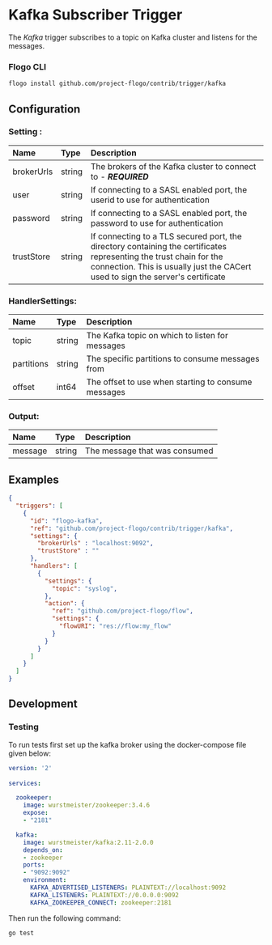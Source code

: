 # Kafka Subscriber Trigger

The *Kafka* trigger subscribes to a topic on Kafka cluster and listens for the messages.

### Flogo CLI
```bash
flogo install github.com/project-flogo/contrib/trigger/kafka
```

## Configuration

### Setting :

| Name       | Type   | Description
|:---        | :---   | :---     
| brokerUrls | string | The brokers of the Kafka cluster to connect to - ***REQUIRED***
| user       | string | If connecting to a SASL enabled port, the userid to use for authentication
| password   | string | If connecting to a SASL enabled port, the password to use for authentication
| trustStore | string | If connecting to a TLS secured port, the directory containing the certificates representing the trust chain for the connection. This is usually just the CACert used to sign the server's certificate

### HandlerSettings:

| Name       | Type   | Description
|:---        | :---   | :---   
| topic      | string | The Kafka topic on which to listen for messages
| partitions | string | The specific partitions to consume messages from
| offset     | int64  | The offset to use when starting to consume messages

### Output:

| Name         | Type     | Description
|:---          | :---     | :---   
| message      | string   | The message that was consumed


## Examples

```json
{
  "triggers": [
    {
      "id": "flogo-kafka",
      "ref": "github.com/project-flogo/contrib/trigger/kafka",
      "settings": {
        "brokerUrls" : "localhost:9092",
        "trustStore" : "" 
      },
      "handlers": [
        {
          "settings": {
            "topic": "syslog",
          },
          "action": {
            "ref": "github.com/project-flogo/flow",
            "settings": {
              "flowURI": "res://flow:my_flow"
            }
          }
        }
      ]
    }
  ]
}
```
 
## Development

### Testing

To run tests first set up the kafka broker using the docker-compose file given below:

```yaml
version: '2'
  
services:

  zookeeper:
    image: wurstmeister/zookeeper:3.4.6
    expose:
    - "2181"

  kafka:
    image: wurstmeister/kafka:2.11-2.0.0
    depends_on:
    - zookeeper
    ports:
    - "9092:9092"
    environment:
      KAFKA_ADVERTISED_LISTENERS: PLAINTEXT://localhost:9092
      KAFKA_LISTENERS: PLAINTEXT://0.0.0.0:9092
      KAFKA_ZOOKEEPER_CONNECT: zookeeper:2181
```

Then run the following command: 

```bash
go test 
```
